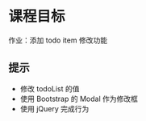 # 课程目标

作业：添加 todo item 修改功能

## 提示

- 修改 todoList 的值
- 使用 Bootstrap 的 Modal 作为修改框
- 使用 jQuery 完成行为
